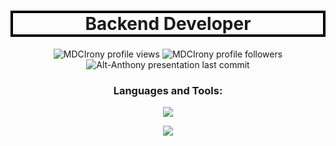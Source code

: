 
<h1 style="border: 4px solid black" align="center"> Backend Developer </h3>
<p align="center"> 
<img src="https://komarev.com/ghpvc/?username=Alt-Anthony&label=Profile%20views&color=0e75b6&style=flat" alt="MDCIrony profile views" />
<img src="https://img.shields.io/github/followers/Alt-Anthony?style=social" alt="MDCIrony profile followers" />
<img
src="https://img.shields.io/github/last-commit/Alt-Anthony/Alt-Anthony" alt="Alt-Anthony presentation last commit" />
</p>
<h3 align="center">Languages and Tools:</h3>
<p align="center"> 
<img src="https://skillicons.dev/icons?i=python,django,nodejs,typescript,express,git,github&theme=dark" />
</p>
<p align="center"> 
<img src="https://skillicons.dev/icons?i=html,css,js,react,mysql,mongodb&theme=dark" />
</p>




